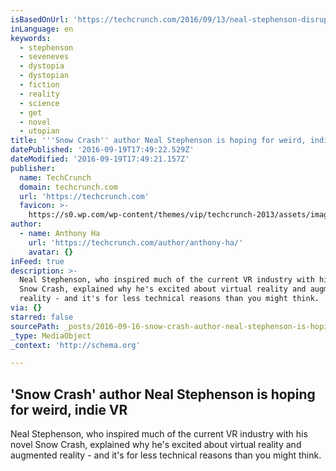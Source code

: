 ```yaml
---
isBasedOnUrl: 'https://techcrunch.com/2016/09/13/neal-stephenson-disrupt/'
inLanguage: en
keywords:
  - stephenson
  - seveneves
  - dystopia
  - dystopian
  - fiction
  - reality
  - science
  - get
  - novel
  - utopian
title: '''Snow Crash'' author Neal Stephenson is hoping for weird, indie VR'
datePublished: '2016-09-19T17:49:22.529Z'
dateModified: '2016-09-19T17:49:21.157Z'
publisher:
  name: TechCrunch
  domain: techcrunch.com
  url: 'https://techcrunch.com'
  favicon: >-
    https://s0.wp.com/wp-content/themes/vip/techcrunch-2013/assets/images/favicon.ico
author:
  - name: Anthony Ha
    url: 'https://techcrunch.com/author/anthony-ha/'
    avatar: {}
inFeed: true
description: >-
  Neal Stephenson, who inspired much of the current VR industry with his novel
  Snow Crash, explained why he's excited about virtual reality and augmented
  reality - and it's for less technical reasons than you might think.
via: {}
starred: false
sourcePath: _posts/2016-09-16-snow-crash-author-neal-stephenson-is-hoping-for-weird-ind.md
_type: MediaObject
_context: 'http://schema.org'

---
```

<article style=""><h1>'Snow Crash' author Neal Stephenson is hoping for weird, indie VR</h1><p>Neal Stephenson, who inspired much of the current VR industry with his novel Snow Crash, explained why he's excited about virtual reality and augmented reality - and it's for less technical reasons than you might think.</p></article>
